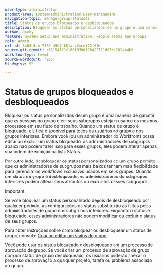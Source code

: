```yaml
---
user-type: administrator
product-area: system-administration;user-management
navigation-topic: manage-group-statuses
title: Status de grupos bloqueados e desbloqueados
description: Bloquear os status personalizados de um grupo é uma maneira de garantir que as pessoas no grupo e em seus subgrupos estejam usando os mesmos processos em seu fluxo de trabalho. Quando um status de grupo é bloqueado, ele fica disponível para todos os usuários no grupo e nos grupos inferiores.
author: Becky
feature: System Setup and Administration, People Teams and Groups
role: Admin
exl-id: 3463e4cb-7336-49b7-b81a-c2acef72f61d
source-git-commit: c711541f3e166f9700195420711d95ce782a44b2
workflow-type: tm+mt
source-wordcount: '286'
ht-degree: 0%

---
```


# Status de grupos bloqueados e desbloqueados

Bloquear os status personalizados de um grupo é uma maneira de garantir que as pessoas no grupo e em seus subgrupos estejam usando os mesmos processos em seu fluxo de trabalho. Quando um status de grupo é bloqueado, ele fica disponível para todos os usuários no grupo e nos grupos inferiores. Embora você (ou um administrador do Workfront) possa editar ou excluir um status bloqueado, os administradores de subgrupos abaixo não podem fazer isso para esses grupos; eles podem alterar apenas sua ordem de exibição na lista Status.

Por outro lado, desbloquear os status personalizados de um grupo permite que os administradores de subgrupos mais baixos tenham mais flexibilidade para gerenciar os workflows exclusivos usados em seus grupos. Quando um status de grupo é desbloqueado, os administradores de subgrupos inferiores podem alterar seus atributos ou excluí-los desses subgrupos.

>[!IMPORTANT]
>
>Se você bloquear um status personalizado depois de desbloqueado por qualquer período, as configurações do status substituirão as feitas pelos administradores de grupo nos subgrupos inferiores. Enquanto o status é bloqueado, esses administradores não podem modificar ou excluir o status de seus grupos.

Para obter instruções sobre como bloquear ou desbloquear um status de grupo, consulte [Criar ou editar um status de grupo](../../../administration-and-setup/manage-groups/manage-group-statuses/create-or-edit-a-group-status.md).

Você pode usar os status bloqueado e desbloqueado em um processo de aprovação de grupo. Se você criar um processo de aprovação de grupo com um status de grupo desbloqueado, os usuários poderão anexar o processo de aprovação a qualquer projeto, tarefa ou problema associado ao grupo.

